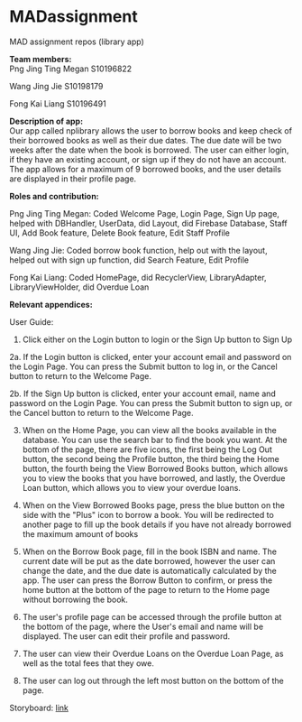 # MADassignment
MAD assignment repos (library app) 

<b>Team members:</b><br>
Png Jing Ting Megan S10196822<br/>

Wang Jing Jie S10198179<br/>

Fong Kai Liang S10196491

<b>Description of app:</b><br>
Our app called nplibrary allows the user to borrow books and keep check of their borrowed books as well as their due dates. The due date will be two weeks after the date when the book is borrowed. The user can either login, if they have an existing account, or sign up if they do not have an account. The app allows for a maximum of 9 borrowed books, and the user details are displayed in their profile page. 

<b>Roles and contribution:</b><br>

<p>Png Jing Ting Megan: Coded Welcome Page, Login Page, Sign Up page, helped with DBHandler,
UserData, did Layout, did Firebase Database, Staff UI, Add Book feature, Delete Book feature, Edit Staff Profile<p>

Wang Jing Jie: Coded borrow book function, help out with the layout, helped out with sign up function, did Search Feature, Edit Profile<br>

Fong Kai Liang: Coded HomePage, did RecyclerView, LibraryAdapter, LibraryViewHolder, did Overdue Loan<br>

<b>Relevant appendices:</b><br>

User Guide: <br>

1. Click either on the Login button to login or the Sign Up button to Sign Up <br>

2a. If the Login button is clicked, enter your account email and password on the Login Page. You can press the Submit button to log in, or the Cancel button to return to the Welcome Page. <br>

2b. If the Sign Up button is clicked, enter your account email, name and password on the Login Page. You can press the Submit button to sign up, or the Cancel button to return to the Welcome Page.<br>

3. When on the Home Page, you can view all the books available in the database. You can use the search bar to find the book you want. At the bottom of the page, there are five icons, the first being the Log Out button, the second being the Profile button, the third being the Home button, the fourth being the View Borrowed Books button, which allows you to view the books that you have borrowed, and lastly, the Overdue Loan button, which allows you to view your overdue loans.<br>

3. When on the View Borrowed Books page, press the blue button on the side with the "Plus" icon to borrow a book. You will be redirected to another page to fill up the book details if you have not already borrowed the maximum amount of books <br>

4. When on the Borrow Book page, fill in the book ISBN and name. The current date will be put as the date borrowed, however the user can change the date, and the due date is automatically calculated by the app. The user can press the Borrow Button to confirm, or press the home button at the bottom of the page to return to the Home page without borrowing the book.<br>

5. The user's profile page can be accessed through the profile button at the bottom of the page, where the User's email and name will be displayed. The user can edit their profile and password.<br>

6. The user can view their Overdue Loans on the Overdue Loan Page, as well as the total fees that they owe.<br>

6. The user can log out through the left most button on the bottom of the page. <br>

Storyboard: [link](https://github.com/WaJingJie/MADassignment/blob/master/images/NP%20Library%20Storyboard.pdf)
